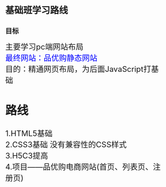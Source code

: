 # 基础班学习路线 #
##
## 目标 ##
<font size=5>主要学习pc端网站布局</font><br>
<font size=5><font color=blue>最终网站：品优购静态网站</font><br>
<font size=5>目的：精通网页布局，为后面JavaScript打基础</font><br>
## 路线 ##
1.HTML5基础<br>
2.CSS3基础 没有兼容性的CSS样式<br>
3.H5C3提高<br>
4.项目——品优购电商网站(首页、列表页、注册页)<br>


